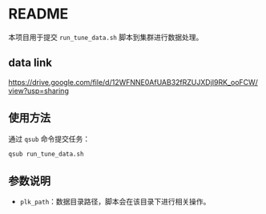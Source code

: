 # README

本项目用于提交 `run_tune_data.sh` 脚本到集群进行数据处理。

## data link
https://drive.google.com/file/d/12WFNNE0AfUAB32fRZUJXDjI9RK_ooFCW/view?usp=sharing

## 使用方法

通过 `qsub` 命令提交任务：

```bash
qsub run_tune_data.sh
```

## 参数说明

- `plk_path`：数据目录路径，脚本会在该目录下进行相关操作。